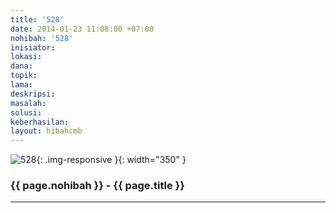 ```yaml
---
title: '528'
date: 2014-01-23 11:08:00 +07:00
nohibah: '528'
inisiator:
lokasi:
dana:
topik:
lama:
deskripsi:
masalah:
solusi:
keberhasilan:
layout: hibahcmb
---
```


![528](/static/img/hibahcmb/528.png){: .img-responsive }{: width="350" }

### {{ page.nohibah }} - {{ page.title }}

---
